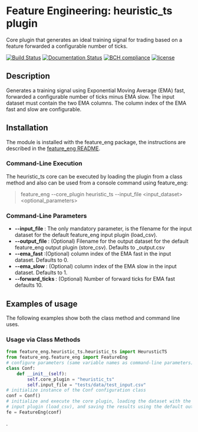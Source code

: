 # Feature Engineering: heuristic_ts plugin

Core plugin that generates an ideal training signal for trading based on a feature forwarded a configurable number of ticks.

[![Build Status](https://travis-ci.org/harveybc/feature_eng.svg?branch=master)](https://travis-ci.org/harveybc/feature_eng)
[![Documentation Status](https://readthedocs.org/projects/docs/badge/?version=latest)](https://harveybc-feature_eng.readthedocs.io/en/latest/)
[![BCH compliance](https://bettercodehub.com/edge/badge/harveybc/feature_eng?branch=master)](https://bettercodehub.com/)
[![license](https://img.shields.io/github/license/mashape/apistatus.svg?maxAge=2592000)](https://github.com/harveybc/feature_eng/blob/master/LICENSE)

## Description

Generates a training signal using Exponential Moving Average (EMA) fast, forwarded a configurable number of ticks minus EMA slow.  The input dataset must contain the two EMA columns.  The column index of the EMA fast and slow are configurable.

## Installation

The module is installed with the feature_eng package, the instructions are described in the [feature_eng README](../master/README.md).

### Command-Line Execution

The heuristic_ts core can be executed by loading the plugin from a class method and also can be used from a console command using feature_eng:
> feature_eng --core_plugin heuristic_ts --input_file <input_dataset> <optional_parameters>

### Command-Line Parameters

* __--input_file <filename>__: The only mandatory parameter, is the filename for the input dataset for the default feature_eng input plugin (load_csv).
* __--output_file <filename>__: (Optional) Filename for the output dataset for the default feature_eng output plugin (store_csv). Defaults to _output.csv
* __--ema_fast <val>__:(Optional) column index of the EMA fast in the input dataset. Defaults to 0.
* __--ema_slow <val>__: (Optional) column index of the EMA slow in the input dataset. Defaults to 1.
* __--forward_ticks <val>__: (Optional) Number of forward ticks for EMA fast defaults 10.

## Examples of usage
The following examples show both the class method and command line uses.

### Usage via Class Methods
```python
from feature_eng.heuristic_ts.heuristic_ts import HeurusticTS
from feature_eng.feature_eng import FeatureEng
# configure parameters (same variable names as command-line parameters)
class Conf:
    def __init__(self):
        self.core_plugin = "heuristic_ts"
        self.input_file = "tests/data/test_input.csv"
# initialize instance of the Conf configuration class
conf = Conf()
# initialize and execute the core plugin, loading the dataset with the default feature_eng 
# input plugin (load_csv), and saving the results using the default output plugin (store_csv). 
fe = FeatureEng(conf)
```







.